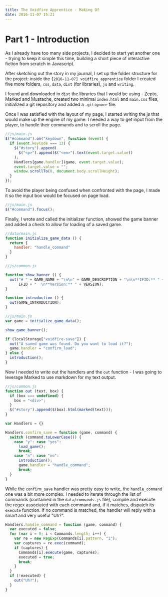 ```yaml
---
title: The Voidfire Apprentice - Making Of
date: 2016-11-07 15:21
---
```


# Part 1 - Introduction

As I already have too many side projects, I decided to start yet another one - trying to keep it simple this time, building a short piece of interactive fiction from scratch in Javascript.

After sketching out the story in my journal, I set up the folder structure for the project: inside the `[2016-11-07] voidfire_apprentice` folder I created five more folders, `css`, `data`, `dist` (for libraries), `js` and `writing`.

I found and downloaded in `dist` the libraries that I would be using - Zepto, Marked and Mustache, created two minimal `index.html` and `main.css` files, initialized a git repository and added a `.gitignore` file.

Once I was satisfied with the layout of my page, I started writing the js that would make up the engine of my game. I needed a way to get input from the player, to handle their commands and to scroll the page.

```javascript
//js/main.js
$("#command").on("keydown", function (event) {
  if (event.keyCode === 13) {
    $("#story").append(
      $("<p>").append($("<em>").text(event.target.value))
    );
    Handlers[game.handler](game, event.target.value);
    event.target.value = "";
    window.scrollTo(0, document.body.scrollHeight);
  }
});
```

To avoid the player being confused when confronted with the page, I made it so the input box would be focused on page load.

```javascript
//js/main.js
$("#command").focus();
```

Finally, I wrote and called the initializer function, showed the game banner and added a check to allow for loading of a saved game.

```javascript
//data/main.js
function initialize_game_data () {
  return {
    handler: "handle_command"
  }
}

//js/common.js

function show_banner () {
  out("# " + GAME_NAME + "\n\n" + GAME_DESCRIPTION + "\n\n**IFID:** " + 
      IFID + "  \n**Version:** " + VERSION);
}

function introduction () {
  out(GAME_INTRODUCTION);
}

//js/main.js
var game = initialize_game_data();

show_game_banner();

if (localStorage["voidfire-save"]) {
  out("A saved game was found. Do you want to load it?");
  game.handler = "confirm_load";
} else {
  introduction();
}
```

Now I needed to write out the handlers and the `out` function - I was going to leverage Marked to use markdown for my text output.

```javascript
//js/common.js
function out (text, box) {
  if (box === undefined) {
    box = "<div>";
  }
  $("#story").append($(box).html(marked(text)));
}

var Handlers = {}

Handlers.confirm_save = function (game, command) {
  switch (command.toLowerCase()) {
    case "y": case "yes":
      load_game();
      break;
    case "n": case "no":
      introduction();
      game.handler = "handle_command";
      break;
  }
}
```

While the `confirm_save` handler was pretty easy to write, the `handle_command` one was a bit more complex. I needed to iterate through the list of commands (contained in the `data/commands.js` file), compile and execute the regex associated with each command and, if it matches, dispatch its `execute` function. If no command is matched, the handler will reply with a smart and very useful "Uh?".

```javascript
Handlers.handle_command = function (game, command) {
  var executed = false;
  for (var i = 0; i < Commands.length; i++) {
    var re = new RegExp(Commands[i].pattern, "i");
    var captures = re.exec(command);
    if (captures) {
      Commands[i].execute(game, captures);
      executed = true;
      break;
    }
  }
  if (!executed) {
    out("Uh?");
  }
}
```
